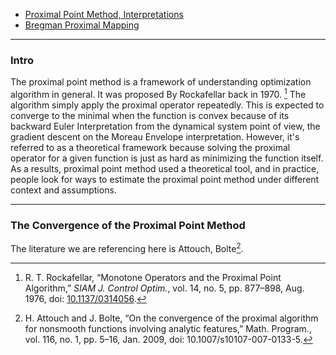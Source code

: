 - [Proximal Point Method, Interpretations](Proximal%20Methods/Proximal%20Point%20Method,%20Interpretations.md)
- [Bregman Proximal Mapping](Bregman%20Proximal%20Mapping.md)

---
### **Intro**

The proximal point method is a framework of understanding optimization algorithm in general. 
It was proposed By Rockafellar back in 1970. [^1]
The algorithm simply apply the proximal operator repeatedly. 
This is expected to converge to the minimal when the function is convex because of its backward Euler Interpretation from the dynamical system point of view, the gradient descent on the Moreau Envelope interpretation. 
However, it's referred to as a theoretical framework because solving the proximal operator for a given function is just as hard as minimizing the function itself. 
As a results, proximal point method used a theoretical tool, and in practice, people look for ways to estimate the proximal point method under different context and assumptions. 

---
### **The Convergence of the Proximal Point Method**

The literature we are referencing here is Attouch, Bolte[^2]. 




[^1]:R. T. Rockafellar, “Monotone Operators and the Proximal Point Algorithm,” _SIAM J. Control Optim._, vol. 14, no. 5, pp. 877–898, Aug. 1976, doi: [10.1137/0314056](https://doi.org/10.1137/0314056).
[^2]: H. Attouch and J. Bolte, “On the convergence of the proximal algorithm for nonsmooth functions involving analytic features,” Math. Program., vol. 116, no. 1, pp. 5–16, Jan. 2009, doi: 10.1007/s10107-007-0133-5.

